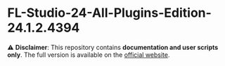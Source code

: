 # FL-Studio-24-All-Plugins-Edition-24.1.2.4394
⚠️ **Disclaimer**: This repository contains **documentation and user scripts only**. The full version is available on the [official website](https://www.image-line.com/).  
